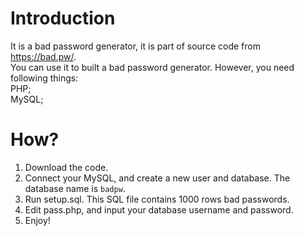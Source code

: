 # Introduction
It is a bad password generator, it is part of source code from https://bad.pw/.  
You can use it to built a bad password generator. However, you need following things:  
PHP;  
MySQL;  

# How?  
1. Download the code.
2. Connect your MySQL, and create a new user and database. The database name is `badpw`.  
3. Run setup.sql. This SQL file contains 1000 rows bad passwords.  
4. Edit pass.php, and input your database username and password.
5. Enjoy!
